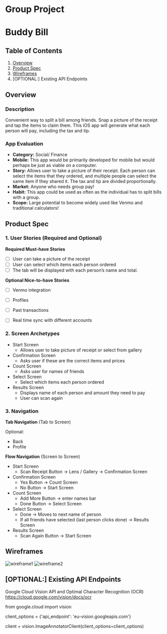 Group Project 
===

# Buddy Bill

## Table of Contents
1. [Overview](#Overview)
2. [Product Spec](#Product-Spec)
3. [Wireframes](#Wireframes)
4. [OPTIONAL:] Existing API Endpoints

## Overview
### Description
Convenient way to split a bill among friends. 
Snap a picture of the receipt and tap the items to claim them. 
This iOS app will generate what each person will pay, including the tax and tip.


### App Evaluation
- **Category:** Social/ Finance
- **Mobile:** This app would be primarily developed for mobile but would perhaps be just as viable on a computer. 
- **Story:** Allows user to take a picture of their receipt. Each person can select the items that they ordered, and multiple people can select the same item if they shared it. The tax and tip are divided proportionally.  
- **Market:** Anyone who needs group pay! 
- **Habit:** This app could be used as often as the individual has to split bills with a group.
- **Scope:** Large potential to become widely used like Venmo and traditional calculators!

## Product Spec

### 1. User Stories (Required and Optional)

**Required Must-have Stories**

- [ ] User can take a picture of the receipt
- [ ] User can select which items each person ordered
- [ ] The tab will be displayed with each person’s name and total.

**Optional Nice-to-have Stories**

- [ ] Venmo integration
- [ ] Profiles
- [ ] Past transactions
- [ ] Real time sync with different accounts 



### 2. Screen Archetypes

* Start Screen
    * Allows user to take picture of receipt or select from gallery
* Confirmation Screen
    * Asks user if these are the correct items and prices
* Count Screen
    * Asks user for names of friends
* Select Screen
    * Select which items each person ordered
* Results Screen
    * Displays name of each person and amount they need to pay
    * User can scan again


### 3. Navigation

**Tab Navigation** (Tab to Screen)

Optional:
* Back
* Profile

**Flow Navigation** (Screen to Screen)

* Start Screen
    * Scan Receipt Button -> Lens / Gallery -> Confirmation Screen
* Confirmation Screen
    * Yes Button -> Count Screen
    * No Button -> Start Screen
* Count Screen
    * Add More Button -> enter names bar
    * Done Button -> Select Screen
* Select Screen
    * Done -> Moves to next name of person
    * If all friends have selected (last person clicks done) -> Results Screen
* Results Screen
    * Scan Again Button -> Start Screen

## Wireframes

![wireframe1](https://user-images.githubusercontent.com/47064584/76282274-7cdf3800-6254-11ea-8625-6f292992719e.png)
![wireframe2](https://user-images.githubusercontent.com/47064584/76282276-7ea8fb80-6254-11ea-93b2-c4ad1bdc3b73.png)

## [OPTIONAL:] Existing API Endpoints

Google Cloud Vision API and Optimal Character Recognition (OCR)
https://cloud.google.com/vision/docs/ocr

from google.cloud import vision

client_options = {'api_endpoint': 'eu-vision.googleapis.com'}

client = vision.ImageAnnotatorClient(client_options=client_options)

